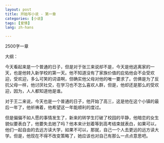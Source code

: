 ```yaml
---
layout: post
title: 开始写小说 - 第一章
categories: [小说]
tags: [爱情]
lang: zh-hans

---
```


2500字一章

大纲：

今天看起来是一个普通的日子，但是对于张三来说却不是，今天是他逃离家的一天，也是他转入新学校的第一天。他不知道没有了家族价值的庇佑他会不会受欢迎，受欢迎，多么可笑的词语啊，但确实他父母对他的唯一要求了。仿佛是为了反抗父母一样，他讨厌社交，在学习也不怎么喜欢人群，但是，他却还是那么的受欢迎，因为，人人都知道他是谁。


对于王二来说，今天也是一个普通的日子，他开始了高三，这是他在这个小镇的最后一年了，他祈祷着，他希望这一年能顺利的度过。

但是偏偏不如人愿的事情发生了，新来的转学生打破了校园的平静，他暗恋的女生貌似要表白了，他要失去她了吗？他本来计划着等到高考结束就表白，如果可以，他们一起自由的去远方读大学，如果不可以，那就，自己一个人去更远的远方读大学。但是，他现在不得不改变策略了，她应该也对自己有那么一点点意思吧。

